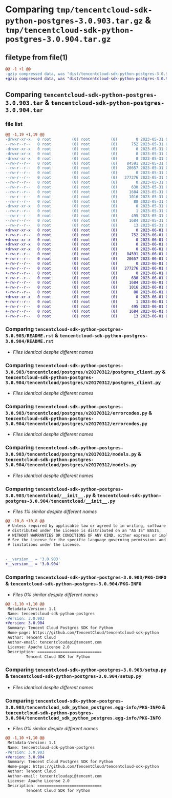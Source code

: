 # Comparing `tmp/tencentcloud-sdk-python-postgres-3.0.903.tar.gz` & `tmp/tencentcloud-sdk-python-postgres-3.0.904.tar.gz`

## filetype from file(1)

```diff
@@ -1 +1 @@
-gzip compressed data, was "dist/tencentcloud-sdk-python-postgres-3.0.903.tar", last modified: Wed May 31 02:17:36 2023, max compression
+gzip compressed data, was "dist/tencentcloud-sdk-python-postgres-3.0.904.tar", last modified: Thu Jun  1 02:43:15 2023, max compression
```

## Comparing `tencentcloud-sdk-python-postgres-3.0.903.tar` & `tencentcloud-sdk-python-postgres-3.0.904.tar`

### file list

```diff
@@ -1,19 +1,19 @@
-drwxr-xr-x   0 root         (0) root         (0)        0 2023-05-31 02:17:36.000000 tencentcloud-sdk-python-postgres-3.0.903/
--rw-r--r--   0 root         (0) root         (0)      752 2023-05-31 02:17:36.000000 tencentcloud-sdk-python-postgres-3.0.903/README.rst
-drwxr-xr-x   0 root         (0) root         (0)        0 2023-05-31 02:17:36.000000 tencentcloud-sdk-python-postgres-3.0.903/tencentcloud/
-drwxr-xr-x   0 root         (0) root         (0)        0 2023-05-31 02:17:36.000000 tencentcloud-sdk-python-postgres-3.0.903/tencentcloud/postgres/
-drwxr-xr-x   0 root         (0) root         (0)        0 2023-05-31 02:17:36.000000 tencentcloud-sdk-python-postgres-3.0.903/tencentcloud/postgres/v20170312/
--rw-r--r--   0 root         (0) root         (0)    84591 2023-05-31 02:17:36.000000 tencentcloud-sdk-python-postgres-3.0.903/tencentcloud/postgres/v20170312/postgres_client.py
--rw-r--r--   0 root         (0) root         (0)    20657 2023-05-31 02:17:36.000000 tencentcloud-sdk-python-postgres-3.0.903/tencentcloud/postgres/v20170312/errorcodes.py
--rw-r--r--   0 root         (0) root         (0)        0 2023-05-31 02:17:36.000000 tencentcloud-sdk-python-postgres-3.0.903/tencentcloud/postgres/v20170312/__init__.py
--rw-r--r--   0 root         (0) root         (0)   277276 2023-05-31 02:17:36.000000 tencentcloud-sdk-python-postgres-3.0.903/tencentcloud/postgres/v20170312/models.py
--rw-r--r--   0 root         (0) root         (0)        0 2023-05-31 02:17:36.000000 tencentcloud-sdk-python-postgres-3.0.903/tencentcloud/postgres/__init__.py
--rw-r--r--   0 root         (0) root         (0)      630 2023-05-31 02:17:36.000000 tencentcloud-sdk-python-postgres-3.0.903/tencentcloud/__init__.py
--rw-r--r--   0 root         (0) root         (0)     1684 2023-05-31 02:17:36.000000 tencentcloud-sdk-python-postgres-3.0.903/PKG-INFO
--rw-r--r--   0 root         (0) root         (0)     1016 2023-05-31 02:17:36.000000 tencentcloud-sdk-python-postgres-3.0.903/setup.py
--rw-r--r--   0 root         (0) root         (0)       88 2023-05-31 02:17:36.000000 tencentcloud-sdk-python-postgres-3.0.903/setup.cfg
-drwxr-xr-x   0 root         (0) root         (0)        0 2023-05-31 02:17:36.000000 tencentcloud-sdk-python-postgres-3.0.903/tencentcloud_sdk_python_postgres.egg-info/
--rw-r--r--   0 root         (0) root         (0)        1 2023-05-31 02:17:36.000000 tencentcloud-sdk-python-postgres-3.0.903/tencentcloud_sdk_python_postgres.egg-info/dependency_links.txt
--rw-r--r--   0 root         (0) root         (0)      495 2023-05-31 02:17:36.000000 tencentcloud-sdk-python-postgres-3.0.903/tencentcloud_sdk_python_postgres.egg-info/SOURCES.txt
--rw-r--r--   0 root         (0) root         (0)     1684 2023-05-31 02:17:36.000000 tencentcloud-sdk-python-postgres-3.0.903/tencentcloud_sdk_python_postgres.egg-info/PKG-INFO
--rw-r--r--   0 root         (0) root         (0)       13 2023-05-31 02:17:36.000000 tencentcloud-sdk-python-postgres-3.0.903/tencentcloud_sdk_python_postgres.egg-info/top_level.txt
+drwxr-xr-x   0 root         (0) root         (0)        0 2023-06-01 02:43:15.000000 tencentcloud-sdk-python-postgres-3.0.904/
+-rw-r--r--   0 root         (0) root         (0)      752 2023-06-01 02:43:15.000000 tencentcloud-sdk-python-postgres-3.0.904/README.rst
+drwxr-xr-x   0 root         (0) root         (0)        0 2023-06-01 02:43:15.000000 tencentcloud-sdk-python-postgres-3.0.904/tencentcloud/
+drwxr-xr-x   0 root         (0) root         (0)        0 2023-06-01 02:43:15.000000 tencentcloud-sdk-python-postgres-3.0.904/tencentcloud/postgres/
+drwxr-xr-x   0 root         (0) root         (0)        0 2023-06-01 02:43:15.000000 tencentcloud-sdk-python-postgres-3.0.904/tencentcloud/postgres/v20170312/
+-rw-r--r--   0 root         (0) root         (0)    84591 2023-06-01 02:43:15.000000 tencentcloud-sdk-python-postgres-3.0.904/tencentcloud/postgres/v20170312/postgres_client.py
+-rw-r--r--   0 root         (0) root         (0)    20657 2023-06-01 02:43:15.000000 tencentcloud-sdk-python-postgres-3.0.904/tencentcloud/postgres/v20170312/errorcodes.py
+-rw-r--r--   0 root         (0) root         (0)        0 2023-06-01 02:43:15.000000 tencentcloud-sdk-python-postgres-3.0.904/tencentcloud/postgres/v20170312/__init__.py
+-rw-r--r--   0 root         (0) root         (0)   277276 2023-06-01 02:43:15.000000 tencentcloud-sdk-python-postgres-3.0.904/tencentcloud/postgres/v20170312/models.py
+-rw-r--r--   0 root         (0) root         (0)        0 2023-06-01 02:43:15.000000 tencentcloud-sdk-python-postgres-3.0.904/tencentcloud/postgres/__init__.py
+-rw-r--r--   0 root         (0) root         (0)      630 2023-06-01 02:43:15.000000 tencentcloud-sdk-python-postgres-3.0.904/tencentcloud/__init__.py
+-rw-r--r--   0 root         (0) root         (0)     1684 2023-06-01 02:43:15.000000 tencentcloud-sdk-python-postgres-3.0.904/PKG-INFO
+-rw-r--r--   0 root         (0) root         (0)     1016 2023-06-01 02:43:15.000000 tencentcloud-sdk-python-postgres-3.0.904/setup.py
+-rw-r--r--   0 root         (0) root         (0)       88 2023-06-01 02:43:15.000000 tencentcloud-sdk-python-postgres-3.0.904/setup.cfg
+drwxr-xr-x   0 root         (0) root         (0)        0 2023-06-01 02:43:15.000000 tencentcloud-sdk-python-postgres-3.0.904/tencentcloud_sdk_python_postgres.egg-info/
+-rw-r--r--   0 root         (0) root         (0)        1 2023-06-01 02:43:15.000000 tencentcloud-sdk-python-postgres-3.0.904/tencentcloud_sdk_python_postgres.egg-info/dependency_links.txt
+-rw-r--r--   0 root         (0) root         (0)      495 2023-06-01 02:43:15.000000 tencentcloud-sdk-python-postgres-3.0.904/tencentcloud_sdk_python_postgres.egg-info/SOURCES.txt
+-rw-r--r--   0 root         (0) root         (0)     1684 2023-06-01 02:43:15.000000 tencentcloud-sdk-python-postgres-3.0.904/tencentcloud_sdk_python_postgres.egg-info/PKG-INFO
+-rw-r--r--   0 root         (0) root         (0)       13 2023-06-01 02:43:15.000000 tencentcloud-sdk-python-postgres-3.0.904/tencentcloud_sdk_python_postgres.egg-info/top_level.txt
```

### Comparing `tencentcloud-sdk-python-postgres-3.0.903/README.rst` & `tencentcloud-sdk-python-postgres-3.0.904/README.rst`

 * *Files identical despite different names*

### Comparing `tencentcloud-sdk-python-postgres-3.0.903/tencentcloud/postgres/v20170312/postgres_client.py` & `tencentcloud-sdk-python-postgres-3.0.904/tencentcloud/postgres/v20170312/postgres_client.py`

 * *Files identical despite different names*

### Comparing `tencentcloud-sdk-python-postgres-3.0.903/tencentcloud/postgres/v20170312/errorcodes.py` & `tencentcloud-sdk-python-postgres-3.0.904/tencentcloud/postgres/v20170312/errorcodes.py`

 * *Files identical despite different names*

### Comparing `tencentcloud-sdk-python-postgres-3.0.903/tencentcloud/postgres/v20170312/models.py` & `tencentcloud-sdk-python-postgres-3.0.904/tencentcloud/postgres/v20170312/models.py`

 * *Files identical despite different names*

### Comparing `tencentcloud-sdk-python-postgres-3.0.903/tencentcloud/__init__.py` & `tencentcloud-sdk-python-postgres-3.0.904/tencentcloud/__init__.py`

 * *Files 1% similar despite different names*

```diff
@@ -10,8 +10,8 @@
 # Unless required by applicable law or agreed to in writing, software
 # distributed under the License is distributed on an "AS IS" BASIS,
 # WITHOUT WARRANTIES OR CONDITIONS OF ANY KIND, either express or implied.
 # See the License for the specific language governing permissions and
 # limitations under the License.
 
 
-__version__ = '3.0.903'
+__version__ = '3.0.904'
```

### Comparing `tencentcloud-sdk-python-postgres-3.0.903/PKG-INFO` & `tencentcloud-sdk-python-postgres-3.0.904/PKG-INFO`

 * *Files 0% similar despite different names*

```diff
@@ -1,10 +1,10 @@
 Metadata-Version: 1.1
 Name: tencentcloud-sdk-python-postgres
-Version: 3.0.903
+Version: 3.0.904
 Summary: Tencent Cloud Postgres SDK for Python
 Home-page: https://github.com/TencentCloud/tencentcloud-sdk-python
 Author: Tencent Cloud
 Author-email: tencentcloudapi@tencent.com
 License: Apache License 2.0
 Description: ============================
         Tencent Cloud SDK for Python
```

### Comparing `tencentcloud-sdk-python-postgres-3.0.903/setup.py` & `tencentcloud-sdk-python-postgres-3.0.904/setup.py`

 * *Files identical despite different names*

### Comparing `tencentcloud-sdk-python-postgres-3.0.903/tencentcloud_sdk_python_postgres.egg-info/PKG-INFO` & `tencentcloud-sdk-python-postgres-3.0.904/tencentcloud_sdk_python_postgres.egg-info/PKG-INFO`

 * *Files 0% similar despite different names*

```diff
@@ -1,10 +1,10 @@
 Metadata-Version: 1.1
 Name: tencentcloud-sdk-python-postgres
-Version: 3.0.903
+Version: 3.0.904
 Summary: Tencent Cloud Postgres SDK for Python
 Home-page: https://github.com/TencentCloud/tencentcloud-sdk-python
 Author: Tencent Cloud
 Author-email: tencentcloudapi@tencent.com
 License: Apache License 2.0
 Description: ============================
         Tencent Cloud SDK for Python
```

